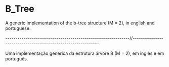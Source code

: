 # B_Tree
A generic implementation of the b-tree structure (M = 2), in english and portuguese. 

-------------------------------------------------------------//-------------------------------------------------------------

Uma implementação genérica da estrutura árvore B (M = 2), em inglês e em português.

